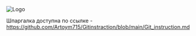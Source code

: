 <image src="img\gitandgithub logo.png" alt="Logo">
  
  Шпаргалка доступна по ссылке - https://github.com/Artoym715/Gitinstraction/blob/main/Git_instruction.md
